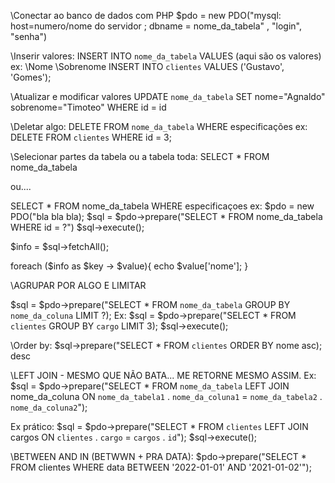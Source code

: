 \\Conectar ao banco de dados com PHP
$pdo = new PDO("mysql: host=numero/nome do servidor ; dbname = nome_da_tabela" , "login", "senha")


\\Inserir valores:
INSERT INTO `nome_da_tabela` VALUES (aqui são os valores)
ex:                                \\Nome      \Sobrenome
INSERT INTO `clientes` VALUES ('Gustavo', 'Gomes');


\\Atualizar e modificar valores
UPDATE `nome_da_tabela` SET nome="Agnaldo" sobrenome="Timoteo" WHERE id = id

\\Deletar algo:
DELETE FROM `nome_da_tabela` WHERE especificações 
ex:
DELETE FROM `clientes` WHERE id = 3;

\\Selecionar partes da tabela ou a tabela toda:
SELECT * FROM nome_da_tabela

ou....

SELECT * FROM nome_da_tabela WHERE especificaçoes
ex: 
$pdo = new PDO("bla bla bla);
$sql = $pdo->prepare("SELECT * FROM nome_da_tabela WHERE id = ?")
$sql->execute();

$info = $sql->fetchAll();

foreach ($info as $key -> $value){
    echo $value['nome'];
}



\\AGRUPAR POR ALGO E LIMITAR

$sql = $pdo->prepare("SELECT * FROM `nome_da_tabela` GROUP BY `nome_da_coluna` LIMIT ?);
Ex:
$sql = $pdo->prepare("SELECT * FROM `clientes` GROUP BY `cargo` LIMIT 3);
$sql->execute();


\Order by:
$sql->prepare("SELECT * FROM `clientes` ORDER BY nome asc);
                                                     desc
 

 \\LEFT JOIN - MESMO QUE NÃO BATA... ME RETORNE MESMO ASSIM.
 Ex:
  $sql = $pdo->prepare("SELECT * FROM `nome_da_tabela` LEFT JOIN nome_da_coluna ON `nome_da_tabela1` . `nome_da_coluna1` = `nome_da_tabela2` . `nome_da_coluna2`");  

Ex prático:
  $sql = $pdo->prepare("SELECT * FROM `clientes` LEFT JOIN cargos ON `clientes` . `cargo` = `cargos` . `id`");
  $sql->execute();


\\BETWEEN AND IN (BETWWN + PRA DATA):
$pdo->prepare("SELECT * FROM clientes WHERE data BETWEEN '2022-01-01' AND '2021-01-02'");

